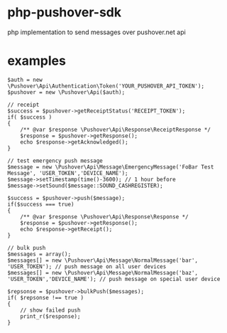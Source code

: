 php-pushover-sdk
================

php implementation to send messages over pushover.net api


examples
================


    $auth = new \Pushover\Api\Authentication\Token('YOUR_PUSHOVER_API_TOKEN');
    $pushover = new \Pushover\Api($auth);

    // receipt
    $success = $pushover->getReceiptStatus('RECEIPT_TOKEN');
    if( $success )
    {
        /** @var $response \Pushover\Api\Response\ReceiptResponse */
        $response = $pushover->getResponse();
        echo $response->getAcknowledged();
    }

    // test emergency push message
    $message = new \Pushover\Api\Message\EmergencyMessage('FoBar Test Message', 'USER_TOKEN','DEVICE_NAME');
    $message->setTimestamp(time()-3600); // 1 hour before
    $message->setSound($message::SOUND_CASHREGISTER);

    $success = $pushover->push($message);
    if($success === true)
    {
        /** @var $response \Pushover\Api\Response\Response */
        $response = $pushover->getResponse();
        echo $response->getReceipt();
    }

    // bulk push
    $messages = array();
    $messages[] = new \Pushover\Api\Message\NormalMessage('bar', 'USER_TOKEN'); // push message on all user devices
    $messages[] = new \Pushover\Api\Message\NormalMessage('baz', 'USER_TOKEN','DEVICE_NAME'); // push message on special user device

    $repsonse = $pushover->bulkPush($messages);
    if( $repsonse !== true )
    {
        // show failed push
        print_r($response);
    }
